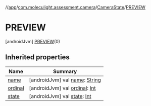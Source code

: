 //[app](../../../../index.md)/[com.moleculight.assessment.camera](../../index.md)/[CameraState](../index.md)/[PREVIEW](index.md)



# PREVIEW  
 [androidJvm] [PREVIEW](index.md)(0)  
   


## Inherited properties  
  
|  Name |  Summary | 
|---|---|
| <a name="com.moleculight.assessment.camera/CameraState.PREVIEW/name/#/PointingToDeclaration/"></a>[name](name.md)| <a name="com.moleculight.assessment.camera/CameraState.PREVIEW/name/#/PointingToDeclaration/"></a> [androidJvm] val [name](name.md): [String](https://kotlinlang.org/api/latest/jvm/stdlib/kotlin/-string/index.html)   <br>|
| <a name="com.moleculight.assessment.camera/CameraState.PREVIEW/ordinal/#/PointingToDeclaration/"></a>[ordinal](ordinal.md)| <a name="com.moleculight.assessment.camera/CameraState.PREVIEW/ordinal/#/PointingToDeclaration/"></a> [androidJvm] val [ordinal](ordinal.md): [Int](https://kotlinlang.org/api/latest/jvm/stdlib/kotlin/-int/index.html)   <br>|
| <a name="com.moleculight.assessment.camera/CameraState.PREVIEW/state/#/PointingToDeclaration/"></a>[state](state.md)| <a name="com.moleculight.assessment.camera/CameraState.PREVIEW/state/#/PointingToDeclaration/"></a> [androidJvm] val [state](state.md): [Int](https://kotlinlang.org/api/latest/jvm/stdlib/kotlin/-int/index.html)   <br>|


